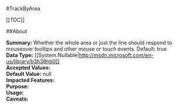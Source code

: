 #TrackByArea

[[_TOC_]]

##About

**Summary:**  Whether the whole area or just the line should respond to mouseover tooltips and other mouse or touch events. Default: true   
**Data Type:** [[System.Nullable|http://msdn.microsoft.com/en-us/library/b3h38hb0]]  
**Accepted Values:**   
**Default Value:** null  
**Impacted Features:**   
**Purpose:**   
**Usage:**   
**Caveats:**   

